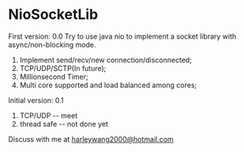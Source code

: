# NioSocketLib

First version: 0.0
Try to use java nio to implement a socket library with async/non-blocking mode. 
1. Implement send/recv/new connection/disconnected;
2. TCP/UDP/SCTP(In future);
3. Millionsecond Timer;
4. Multi core supported and load balanced among cores;

Initial version: 0.1
1. TCP/UDP -- meet
2. thread safe -- not done yet

Discuss with me at harleywang2000@hotmail.com
